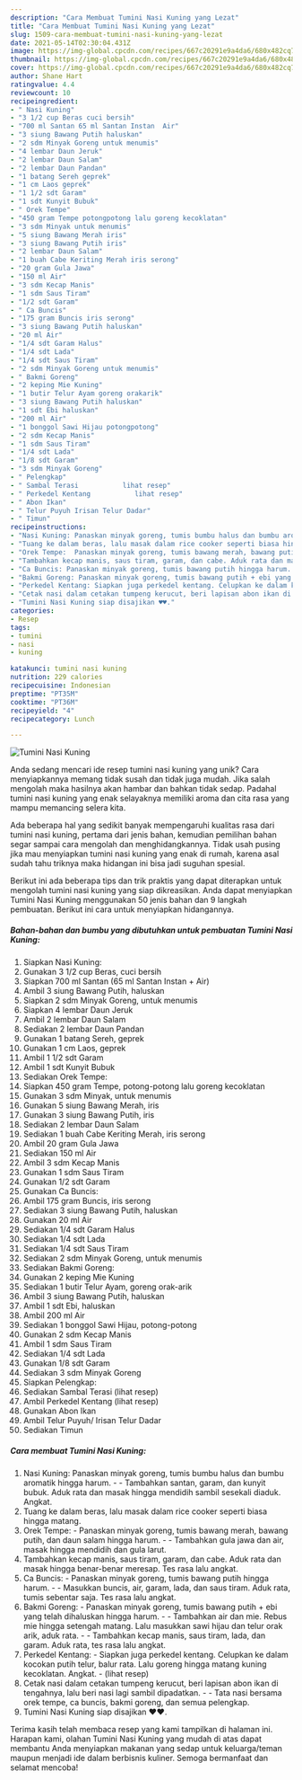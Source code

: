 ```yaml
---
description: "Cara Membuat Tumini Nasi Kuning yang Lezat"
title: "Cara Membuat Tumini Nasi Kuning yang Lezat"
slug: 1509-cara-membuat-tumini-nasi-kuning-yang-lezat
date: 2021-05-14T02:30:04.431Z
image: https://img-global.cpcdn.com/recipes/667c20291e9a4da6/680x482cq70/tumini-nasi-kuning-foto-resep-utama.jpg
thumbnail: https://img-global.cpcdn.com/recipes/667c20291e9a4da6/680x482cq70/tumini-nasi-kuning-foto-resep-utama.jpg
cover: https://img-global.cpcdn.com/recipes/667c20291e9a4da6/680x482cq70/tumini-nasi-kuning-foto-resep-utama.jpg
author: Shane Hart
ratingvalue: 4.4
reviewcount: 10
recipeingredient:
- " Nasi Kuning"
- "3 1/2 cup Beras cuci bersih"
- "700 ml Santan 65 ml Santan Instan  Air"
- "3 siung Bawang Putih haluskan"
- "2 sdm Minyak Goreng untuk menumis"
- "4 lembar Daun Jeruk"
- "2 lembar Daun Salam"
- "2 lembar Daun Pandan"
- "1 batang Sereh geprek"
- "1 cm Laos geprek"
- "1 1/2 sdt Garam"
- "1 sdt Kunyit Bubuk"
- " Orek Tempe"
- "450 gram Tempe potongpotong lalu goreng kecoklatan"
- "3 sdm Minyak untuk menumis"
- "5 siung Bawang Merah iris"
- "3 siung Bawang Putih iris"
- "2 lembar Daun Salam"
- "1 buah Cabe Keriting Merah iris serong"
- "20 gram Gula Jawa"
- "150 ml Air"
- "3 sdm Kecap Manis"
- "1 sdm Saus Tiram"
- "1/2 sdt Garam"
- " Ca Buncis"
- "175 gram Buncis iris serong"
- "3 siung Bawang Putih haluskan"
- "20 ml Air"
- "1/4 sdt Garam Halus"
- "1/4 sdt Lada"
- "1/4 sdt Saus Tiram"
- "2 sdm Minyak Goreng untuk menumis"
- " Bakmi Goreng"
- "2 keping Mie Kuning"
- "1 butir Telur Ayam goreng orakarik"
- "3 siung Bawang Putih haluskan"
- "1 sdt Ebi haluskan"
- "200 ml Air"
- "1 bonggol Sawi Hijau potongpotong"
- "2 sdm Kecap Manis"
- "1 sdm Saus Tiram"
- "1/4 sdt Lada"
- "1/8 sdt Garam"
- "3 sdm Minyak Goreng"
- " Pelengkap"
- " Sambal Terasi           lihat resep"
- " Perkedel Kentang           lihat resep"
- " Abon Ikan"
- " Telur Puyuh Irisan Telur Dadar"
- " Timun"
recipeinstructions:
- "Nasi Kuning: Panaskan minyak goreng, tumis bumbu halus dan bumbu aromatik hingga harum.  Tambahkan santan, garam, dan kunyit bubuk. Aduk rata dan masak hingga mendidih sambil sesekali diaduk. Angkat."
- "Tuang ke dalam beras, lalu masak dalam rice cooker seperti biasa hingga matang."
- "Orek Tempe:  Panaskan minyak goreng, tumis bawang merah, bawang putih, dan daun salam hingga harum.  Tambahkan gula jawa dan air, masak hingga mendidih dan gula larut."
- "Tambahkan kecap manis, saus tiram, garam, dan cabe. Aduk rata dan masak hingga benar-benar meresap. Tes rasa lalu angkat."
- "Ca Buncis: Panaskan minyak goreng, tumis bawang putih hingga harum.   Masukkan buncis, air, garam, lada, dan saus tiram. Aduk rata, tumis sebentar saja. Tes rasa lalu angkat."
- "Bakmi Goreng: Panaskan minyak goreng, tumis bawang putih + ebi yang telah dihaluskan hingga harum.  Tambahkan air dan mie. Rebus mie hingga setengah matang. Lalu masukkan sawi hijau dan telur orak arik, aduk rata.  Tambahkan kecap manis, saus tiram, lada, dan garam. Aduk rata, tes rasa lalu angkat."
- "Perkedel Kentang: Siapkan juga perkedel kentang. Celupkan ke dalam kocokan putih telur, balur rata. Lalu goreng hingga matang kuning kecoklatan. Angkat.           (lihat resep)"
- "Cetak nasi dalam cetakan tumpeng kerucut, beri lapisan abon ikan di tengahnya, lalu beri nasi lagi sambil dipadatkan.  Tata nasi bersama orek tempe, ca buncis, bakmi goreng, dan semua pelengkap."
- "Tumini Nasi Kuning siap disajikan ♥️♥️."
categories:
- Resep
tags:
- tumini
- nasi
- kuning

katakunci: tumini nasi kuning 
nutrition: 229 calories
recipecuisine: Indonesian
preptime: "PT35M"
cooktime: "PT36M"
recipeyield: "4"
recipecategory: Lunch

---
```



![Tumini Nasi Kuning](https://img-global.cpcdn.com/recipes/667c20291e9a4da6/680x482cq70/tumini-nasi-kuning-foto-resep-utama.jpg)

Anda sedang mencari ide resep tumini nasi kuning yang unik? Cara menyiapkannya memang tidak susah dan tidak juga mudah. Jika salah mengolah maka hasilnya akan hambar dan bahkan tidak sedap. Padahal tumini nasi kuning yang enak selayaknya memiliki aroma dan cita rasa yang mampu memancing selera kita.



Ada beberapa hal yang sedikit banyak mempengaruhi kualitas rasa dari tumini nasi kuning, pertama dari jenis bahan, kemudian pemilihan bahan segar sampai cara mengolah dan menghidangkannya. Tidak usah pusing jika mau menyiapkan tumini nasi kuning yang enak di rumah, karena asal sudah tahu triknya maka hidangan ini bisa jadi suguhan spesial.


Berikut ini ada beberapa tips dan trik praktis yang dapat diterapkan untuk mengolah tumini nasi kuning yang siap dikreasikan. Anda dapat menyiapkan Tumini Nasi Kuning menggunakan 50 jenis bahan dan 9 langkah pembuatan. Berikut ini cara untuk menyiapkan hidangannya.

<!--inarticleads1-->

##### Bahan-bahan dan bumbu yang dibutuhkan untuk pembuatan Tumini Nasi Kuning:

1. Siapkan  Nasi Kuning:
1. Gunakan 3 1/2 cup Beras, cuci bersih
1. Siapkan 700 ml Santan (65 ml Santan Instan + Air)
1. Ambil 3 siung Bawang Putih, haluskan
1. Siapkan 2 sdm Minyak Goreng, untuk menumis
1. Siapkan 4 lembar Daun Jeruk
1. Ambil 2 lembar Daun Salam
1. Sediakan 2 lembar Daun Pandan
1. Gunakan 1 batang Sereh, geprek
1. Gunakan 1 cm Laos, geprek
1. Ambil 1 1/2 sdt Garam
1. Ambil 1 sdt Kunyit Bubuk
1. Sediakan  Orek Tempe:
1. Siapkan 450 gram Tempe, potong-potong lalu goreng kecoklatan
1. Gunakan 3 sdm Minyak, untuk menumis
1. Gunakan 5 siung Bawang Merah, iris
1. Gunakan 3 siung Bawang Putih, iris
1. Sediakan 2 lembar Daun Salam
1. Sediakan 1 buah Cabe Keriting Merah, iris serong
1. Ambil 20 gram Gula Jawa
1. Sediakan 150 ml Air
1. Ambil 3 sdm Kecap Manis
1. Gunakan 1 sdm Saus Tiram
1. Gunakan 1/2 sdt Garam
1. Gunakan  Ca Buncis:
1. Ambil 175 gram Buncis, iris serong
1. Sediakan 3 siung Bawang Putih, haluskan
1. Gunakan 20 ml Air
1. Sediakan 1/4 sdt Garam Halus
1. Sediakan 1/4 sdt Lada
1. Sediakan 1/4 sdt Saus Tiram
1. Sediakan 2 sdm Minyak Goreng, untuk menumis
1. Sediakan  Bakmi Goreng:
1. Gunakan 2 keping Mie Kuning
1. Sediakan 1 butir Telur Ayam, goreng orak-arik
1. Ambil 3 siung Bawang Putih, haluskan
1. Ambil 1 sdt Ebi, haluskan
1. Ambil 200 ml Air
1. Sediakan 1 bonggol Sawi Hijau, potong-potong
1. Gunakan 2 sdm Kecap Manis
1. Ambil 1 sdm Saus Tiram
1. Sediakan 1/4 sdt Lada
1. Gunakan 1/8 sdt Garam
1. Sediakan 3 sdm Minyak Goreng
1. Siapkan  Pelengkap:
1. Sediakan  Sambal Terasi           (lihat resep)
1. Ambil  Perkedel Kentang           (lihat resep)
1. Gunakan  Abon Ikan
1. Ambil  Telur Puyuh/ Irisan Telur Dadar
1. Sediakan  Timun




<!--inarticleads2-->

##### Cara membuat Tumini Nasi Kuning:

1. Nasi Kuning: Panaskan minyak goreng, tumis bumbu halus dan bumbu aromatik hingga harum. -  - Tambahkan santan, garam, dan kunyit bubuk. Aduk rata dan masak hingga mendidih sambil sesekali diaduk. Angkat.
1. Tuang ke dalam beras, lalu masak dalam rice cooker seperti biasa hingga matang.
1. Orek Tempe:  - Panaskan minyak goreng, tumis bawang merah, bawang putih, dan daun salam hingga harum. -  - Tambahkan gula jawa dan air, masak hingga mendidih dan gula larut.
1. Tambahkan kecap manis, saus tiram, garam, dan cabe. Aduk rata dan masak hingga benar-benar meresap. Tes rasa lalu angkat.
1. Ca Buncis: - Panaskan minyak goreng, tumis bawang putih hingga harum.  -  - Masukkan buncis, air, garam, lada, dan saus tiram. Aduk rata, tumis sebentar saja. Tes rasa lalu angkat.
1. Bakmi Goreng: - Panaskan minyak goreng, tumis bawang putih + ebi yang telah dihaluskan hingga harum. -  - Tambahkan air dan mie. Rebus mie hingga setengah matang. Lalu masukkan sawi hijau dan telur orak arik, aduk rata. -  - Tambahkan kecap manis, saus tiram, lada, dan garam. Aduk rata, tes rasa lalu angkat.
1. Perkedel Kentang: - Siapkan juga perkedel kentang. Celupkan ke dalam kocokan putih telur, balur rata. Lalu goreng hingga matang kuning kecoklatan. Angkat. -           (lihat resep)
1. Cetak nasi dalam cetakan tumpeng kerucut, beri lapisan abon ikan di tengahnya, lalu beri nasi lagi sambil dipadatkan. -  - Tata nasi bersama orek tempe, ca buncis, bakmi goreng, dan semua pelengkap.
1. Tumini Nasi Kuning siap disajikan ♥️♥️.




Terima kasih telah membaca resep yang kami tampilkan di halaman ini. Harapan kami, olahan Tumini Nasi Kuning yang mudah di atas dapat membantu Anda menyiapkan makanan yang sedap untuk keluarga/teman maupun menjadi ide dalam berbisnis kuliner. Semoga bermanfaat dan selamat mencoba!
